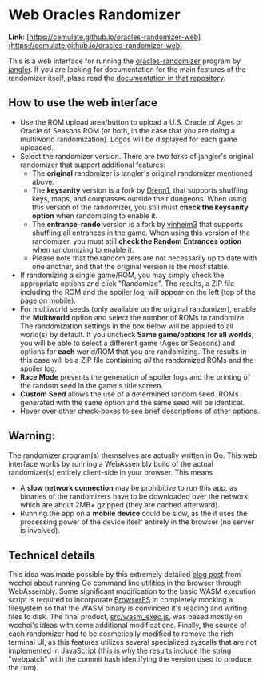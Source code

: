 # Web Oracles Randomizer

**Link**: [https://cemulate.github.io/oracles-randomizer-web](https://cemulate.github.io/oracles-randomizer-web)

This is a web interface for running the [oracles-randomizer](https://github.com/jangler/oracles-randomizer) program by [jangler](https://github.com/jangler).
If you are looking for documentation for the main features of the randomizer itself, plase read the [documentation in that repository](https://github.com/jangler/oracles-randomizer#readme).

## How to use the web interface

* Use the ROM upload area/button to upload a U.S. Oracle of Ages or Oracle of Seasons ROM (or both, in the case that you are doing a multiworld randomization).
Logos will be displayed for each game uploaded.
* Select the randomizer version.
There are two forks of jangler's original randomizer that support additional features:
    * The **original** randomizer is jangler's original randomizer mentioned above.
    * The **keysanity** version is a fork by [Drenn1](https://github.com/Drenn1), that supports shuffling keys, maps, and compasses outside their dungeons. 
    When using this version of the randomizer, you still must **check the keysanity option** when randomizing to enable it.
    * The **entrance-rando** version is a fork by [vinheim3](https://github.com/vinheim3) that supports shuffling all entrances in the game. 
    When using this version of the randomizer, you must still **check the Random Entrances option** when randomizing to enable it.
    * Please note that the randomizers are not necessarily up to date with one another, and that the original version is the most stable.
* If randomizing a single game/ROM, you may simply check the appropriate options and click "Randomize".
The results, a ZIP file including the ROM and the spoiler log, will appear on the left (top of the page on mobile).
* For multiworld seeds (only available on the original randomizer), enable the **Multiworld** option and select the number of ROMs to randomize.
The randomization settings in the box below will be applied to all world(s) by default.
If you uncheck **Same game/options for all worlds**, you will be able to select a different game (Ages or Seasons) and options for **each** world/ROM that you are randomizing.
The results in this case will be a ZIP file contiaining _all_ the randomized ROMs and the spoiler log.
* **Race Mode** prevents the generation of spoiler logs and the printing of the random seed in the game's title screen.
* **Custom Seed** allows the use of a determined random seed.
ROMs generated with the same option and the same seed will be identical.
* Hover over other check-boxes to see brief descriptions of other options.

## Warning:

The randomizer program(s) themselves are actually written in Go.
This web interface works by running a WebAssembly build of the actual randomizer(s) entirely client-side in your browser.
This means
* A **slow network connection** may be prohibitive to run this app, as binaries of the randomizers have to be downloaded over the network, which are about 2MB+ gzipped (they are cached afterward).
* Running the app on a **mobile device** could be slow, as the it uses the processing power of the device itself entirely in the browser (no server is involved).

## Technical details 

This idea was made possible by this extremely detailed [blog post](https://github.com/wcchoi/go-wasm-pdfcpu/blob/master/article.md) from wcchoi about running Go command line utilities in the browser through WebAssembly.
Some significant modification to the basic WASM execution script is required to incorporate [BrowserFS](https://github.com/jvilk/BrowserFS) in completely mocking a filesystem so that the WASM binary is convinced it's reading and writing files to disk.
The final product, [src/wasm_exec.js](src/wasm_exec.js), was based mostly on wcchoi's ideas with some additional modifications. 
Finally, the source of each randomizer had to be cosmetically modified to remove the rich terminal UI, as this features utilizes several specialized syscalls that are not implemented in JavaScript (this is why the results include the string "webpatch" with the commit hash identifying the version used to produce the rom).